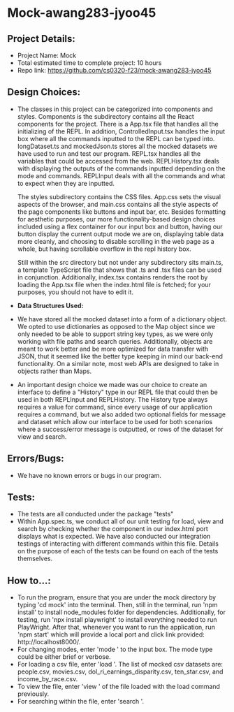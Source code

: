 # Mock-awang283-jyoo45

## Project Details:

- Project Name: Mock
- Total estimated time to complete project: 10 hours
- Repo link: https://github.com/cs0320-f23/mock-awang283-jyoo45

## Design Choices:

- The classes in this project can be categorized into components and styles.
  Components is the subdirectory contains all the React components for the project. There is a App.tsx file that handles all the initializing of the REPL. In addition, ControlledInput.tsx handles the input box where all the commands inputted to the REPL can be typed into. longDataset.ts and mockedJson.ts stores all the mocked datasets we have used to run and test our program. REPL.tsx handles all the variables that could be accessed from the web. REPLHistory.tsx deals with displaying the outputs of the commands inputted depending on the mode and commands. REPLInput deals with all the commands and what to expect when they are inputted.

  The styles subdirectory contains the CSS files. App.css sets the visual aspects of the browser, and main.css contains all the style aspects of the page components like buttons and input bar, etc. Besides formatting for aesthetic purposes, our more functionality-based design choices included using a
  flex container for our input box and button, having our button display the current output mode we are on, displaying table data more cleanly, and choosing
  to disable scrolling in the web page as a whole, but having scrollable overflow in the repl history box.

  Still within the src directory but not under any subdirectory sits main.ts, a template TypeScript file that shows that .ts and .tsx files can be used in conjunction. Additionally, index.tsx contains renders the root by loading the App.tsx file when the index.html file is fetched; for your purposes, you should not have to edit it.

- **Data Structures Used:**
- We have stored all the mocked dataset into a form of a dictionary object. We opted to use dictionaries as opposed to the Map object since we only needed to be able to support string key types, as we were only working with file paths and search queries. Additionally, objects are meant to work better and be more optimized for data transfer with JSON, thut it seemed like the better type keeping in mind our back-end functionality. On a similar note, most web APIs are designed to take in objects rather than Maps.
- An important design choice we made was our choice to create an interface to define a "History" type in our REPL file that could then be used in both REPLInput and REPLHistory. The History type always requires a value for command, since every usage of our application requires a command, but we also added two optional fields for message and dataset which allow our interface to be used for both scenarios where a success/error message is outputted, or rows of the dataset for view and search.

## Errors/Bugs:

- We have no known errors or bugs in our program.

## Tests:

- The tests are all conducted under the package "tests"
- Within App.spec.ts, we conduct all of our unit testing for load, view and search by checking whether the component in our index.html port displays what is expected. We have also conducted our integration testings of interacting with different commands within this file. Details on the purpose of each of the tests
  can be found on each of the tests themselves.

## How to...:

- To run the program, ensure that you are under the mock directory by typing 'cd mock' into the terminal. Then, still in the terminal, run 'npm install' to install node_modules folder for dependencies. Additionally, for testing, run 'npx install playwright' to install everything needed to run PlayWright. After that, whenever you want to run the application, run 'npm start' which will provide a local port and click link provided: http://localhost8000/.
- For changing modes, enter 'mode <mode type>' to the input box. The mode type could be either brief or verbose.
- For loading a csv file, enter 'load <CSV file name>'. The list of mocked csv datasets are: people.csv, movies.csv, dol_ri_earnings_disparity.csv, ten_star.csv, and income_by_race.csv.
- To view the file, enter 'view <CSV file name>' of the file loaded with the load command previously.
- For searching within the file, enter 'search <column name or index> <value>'.
